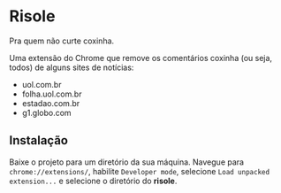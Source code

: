 # Risole

Pra quem não curte coxinha.

Uma extensão do Chrome que remove os comentários coxinha (ou seja, todos) de
alguns sites de notícias:

* uol.com.br
* folha.uol.com.br
* estadao.com.br
* g1.globo.com

## Instalação

Baixe o projeto para um diretório da sua máquina. Navegue para
`chrome://extensions/`, habilite `Developer mode`, selecione `Load unpacked
extension...` e selecione o diretório do **risole**.
